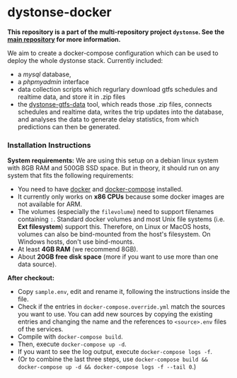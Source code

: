 # dystonse-docker

**This repository is a part of the multi-repository project `dystonse`. See the [main repository](https://github.com/dystonse/dystonse) for more information.**

We aim to create a docker-compose configuration which can be used to deploy the whole dystonse stack. Currently included:
* a _mysql_ database, 
* a _phpmyadmin_ interface
* data collection scripts which regurlary download gtfs schedules and realtime data, and store it in .zip files
* the [dystonse-gtfs-data](https://github.com/dystonse/dystonse-gtfs-data) tool, which reads those .zip files, connects schedules and realtime data, writes the trip updates into the database, and analyses the data to generate delay statistics, from which predictions can then be generated.

### Installation Instructions

**System requirements:**
We are using this setup on a debian linux system with 8GB RAM and 500GB SSD space. But in theory, it should run on any system that fits the following requirements:

* You need to have [docker](https://docs.docker.com/get-docker/) and [docker-compose](https://docs.docker.com/compose/install/) installed.
* It currently only works on **x86 CPUs** because some docker images are not available for ARM.
* The volumes (especially the `filevolume`) need to support filenames containing `:`. Standard docker volumes and most Unix file systems (i.e. **Ext filesystem**) support this. Therefore, on Linux or MacOS hosts, volumes can also be bind-mounted from the host's filesystem. On Windows hosts, don't use bind-mounts.
* At least **4GB RAM** (we recommend 8GB).
* About **20GB free disk space** (more if you want to use more than one data source).

**After checkout:**
* Copy `sample.env`, edit and rename it, following the instructions inside the file.
* Check if the entries in `docker-compose.override.yml` match the sources you want to use. You can add new sources by copying the existing entries and changing the name and the references to `<source>.env` files of the services.
* Compile with `docker-compose build`.
* Then, execute `docker-compose up -d`.
* If you want to see the log output, execute `docker-compose logs -f`.
* (Or to combine the last three steps, use `docker-compose build && docker-compose up -d && docker-compose logs -f --tail 0`.)
